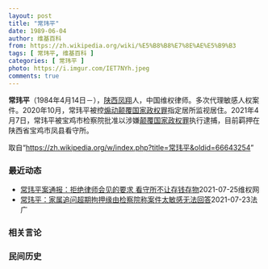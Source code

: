 ```yaml
---
layout: post
title: "常玮平"
date: 1989-06-04
author: 维基百科
from: https://zh.wikipedia.org/wiki/%E5%B8%B8%E7%8E%AE%E5%B9%B3
tags: [ 常玮平, 维基百科 ]
categories: [ 常玮平 ]
photo: https://i.imgur.com/IET7NYh.jpeg
comments: true
---
```

<div class="mw-parser-output">
<p><b>常玮平</b>（1984年4月14日<span class="useeditintro" title="Template:BLP editintro">－</span>），<a href="/wiki/%E9%99%95%E8%A5%BF" class="mw-redirect" title="陕西">陕西</a><a href="/wiki/%E5%87%A4%E7%BF%94" class="mw-redirect" title="凤翔">凤翔</a>人，中国维权律师。多次代理敏感人权案件。2020年10月，常玮平被控<a href="/wiki/%E7%85%BD%E5%8A%A8%E9%A2%A0%E8%A6%86%E5%9B%BD%E5%AE%B6%E6%94%BF%E6%9D%83%E7%BD%AA" title="煽动颠覆国家政权罪">煽动颠覆国家政权罪</a>指定居所监视居住。2021年4月7日，常玮平被宝鸡市检察院批准以涉嫌<a href="/wiki/%E9%A2%A0%E8%A6%86%E5%9B%BD%E5%AE%B6%E6%94%BF%E6%9D%83%E7%BD%AA" title="颠覆国家政权罪">颠覆国家政权罪</a>执行逮捕，目前羁押在陕西省宝鸡市凤县看守所。
</p>
</div><noscript><img src="//zh.wikipedia.org/wiki/Special:CentralAutoLogin/start?type=1x1" alt="" title="" width="1" height="1" style="border: none; position: absolute;"></noscript>
<div class="printfooter">取自“<a dir="ltr" href="https://zh.wikipedia.org/w/index.php?title=常玮平&amp;oldid=66643254">https://zh.wikipedia.org/w/index.php?title=常玮平&amp;oldid=66643254</a>”</div><div id="recent-news"><h3>最近动态</h3><ul><li><a href="https://nodebe4.github.io/waimei/2021-07-25/%E5%B8%B8%E7%8E%AE%E5%B9%B3%E6%A1%88%E9%80%9A%E6%8A%A5-%E6%8B%92%E7%BB%9D%E5%BE%8B%E5%B8%88%E4%BC%9A%E8%A7%81%E7%9A%84%E8%A6%81%E6%B1%82-%E7%9C%8B%E5%AE%88%E6%89%80%E4%B8%8D%E8%AE%A9%E5%AD%98%E9%92%B1%E5%AD%98%E7%89%A9" title="常玮平案通报：拒绝律师会见的要求 看守所不让存钱存物—— （维权网信息中心报道）2021年7月25日，本网获悉：近日维权人士包龙军、李大伟陪同常玮平律师的妻子陈紫娟再次来到陕西省公安厅、陕西省检...">常玮平案通报：拒绝律师会见的要求 看守所不让存钱存物</a><time>2021-07-25</time><a class="tag">维权网</a></li>
<li><a href="https://nodebe4.github.io/waimei/2021-07-23/%E5%B8%B8%E7%8E%AE%E5%B9%B3-%E5%AE%B6%E5%B1%9E%E8%BF%BD%E9%97%AE%E8%B6%85%E6%9C%9F%E6%8B%98%E6%8A%BC%E7%BC%98%E7%94%B1%E6%A3%80%E5%AF%9F%E9%99%A2%E7%A7%B0%E6%A1%88%E4%BB%B6%E5%A4%AA%E6%95%8F%E6%84%9F%E6%97%A0%E6%B3%95%E5%9B%9E%E7%AD%94" title="常玮平：家属追问超期拘押缘由检察院称案件太敏感无法回答—— 23/07/2021 - 18:11 陈紫鹃向法广讲述了前后经过&nbsp;:&nbsp;“ 我周四去陕西省人民检察院，主要是控诉两大问题，一个是超期拘押...">常玮平：家属追问超期拘押缘由检察院称案件太敏感无法回答</a><time>2021-07-23</time><a class="tag">法广</a></li>
</ul></div><div id="open-opinion"><h3>相关言论</h3><ul></ul></div><div id="mjls-record"><h3>民间历史</h3><ul></ul></div>